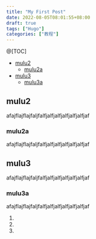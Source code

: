 ```yaml
---
title: "My First Post"
date: 2022-08-05T08:01:55+08:00
draft: true
tags: ["Hugo"]
categories: ["教程"]
---
```


@[TOC]

- [mulu2](#mulu2)
  * [mulu2a](#mulu2a)
- [mulu3](#mulu3)
  * [mulu3a](#mulu3a)


## mulu2
afajflajflajfaljfalfjalfjalfjalfjalfjalfjaf
### mulu2a
afajflajflajfaljfalfjalfjalfjalfjalfjalfjaf
## mulu3
afajflajflajfaljfalfjalfjalfjalfjalfjalfjaf
### mulu3a
afajflajflajfaljfalfjalfjalfjalfjalfjalfjaf

1.
2.
3.

